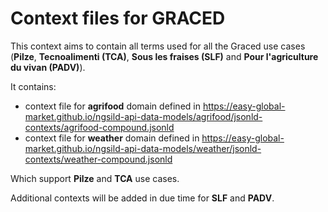 # Context files for GRACED
This context aims to contain all terms used for all the Graced use cases (**Pilze**, **Tecnoalimenti (TCA)**, **Sous les fraises (SLF)** and **Pour l'agriculture du vivan (PADV)**).

It contains:
* context file for **agrifood** domain defined in https://easy-global-market.github.io/ngsild-api-data-models/agrifood/jsonld-contexts/agrifood-compound.jsonld
* context file for **weather** domain defined in https://easy-global-market.github.io/ngsild-api-data-models/weather/jsonld-contexts/weather-compound.jsonld

Which support **Pilze** and **TCA** use cases.

Additional contexts will be added in due time for **SLF** and **PADV**.